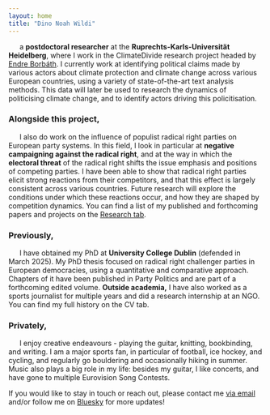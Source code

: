 ```yaml
---
layout: home
title: "Dino Noah Wildi"
---
```

&ensp; &ensp; a **postdoctoral researcher** at the **Ruprechts-Karls-Universität Heidelberg**, where I work in the ClimateDivide research project headed by [Endre Borbáth](https://endre-borbath.eu/). I currently work at identifying political claims made by various actors about climate protection and climate change across various European countries, using a variety of state-of-the-art text analysis methods. This data will later be used to research the dynamics of politicising climate change, and to identify actors driving this policitisation.

### Alongside this project,
&ensp; &ensp; I also do work on the influence of populist radical right parties on European party systems. In this field, I look in particular at **negative campaigning against the radical right**, and at the way in which the **electoral threat** of the radical right shifts the issue emphasis and positions of competing parties. I have been able to show that radical right parties elicit strong reactions from their competitors, and that this effect is largely consistent across various countries. Future research will explore the conditions under which these reactions occur, and how they are shaped by competition dynamics. You can find a list of my published and forthcoming papers and projects on the [Research tab](/research).

### Previously,
&ensp; &ensp; I have obtained my PhD at **University College Dublin** (defended in March 2025). My PhD thesis focused on radical right challenger parties in European democracies, using a quantitative and comparative approach. Chapters of it have been published in Party Politics and are part of a forthcoming edited volume. **Outside academia,** I have also worked as a sports journalist for multiple years and did a research internship at an NGO. You can find my full history on the CV tab.

### Privately, 
&ensp; &ensp; I enjoy creative endeavours - playing the guitar, knitting, bookbinding, and writing. I am a major sports fan, in particular of football, ice hockey, and cycling, and regularly go bouldering and occasionally hiking in summer. Music also plays a big role in my life: besides my guitar, I like concerts, and have gone to multiple Eurovision Song Contests.

If you would like to stay in touch or reach out, please contact me [via email](mailto:dino.wildi@ipw.uni-heidelberg.de) and/or follow me on [Bluesky](https://bsky.app/profile/dnwildi.bsky.social) for more updates!
